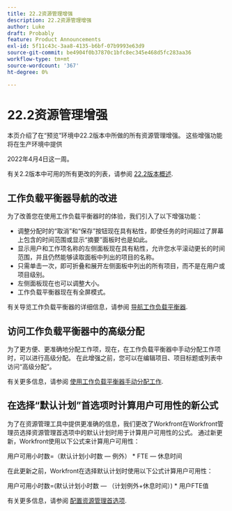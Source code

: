 ```yaml
---
title: 22.2资源管理增强
description: 22.2资源管理增强
author: Luke
draft: Probably
feature: Product Announcements
exl-id: 5f11c43c-3aa8-4135-b6bf-07b9993e63d9
source-git-commit: be4904f0b37870c1bfc8ec345e468d5fc283aa36
workflow-type: tm+mt
source-wordcount: '367'
ht-degree: 0%

---
```


# 22.2资源管理增强

本页介绍了在“预览”环境中22.2版本中所做的所有资源管理增强。 这些增强功能将在生产环境中提供

<!--
<MadCap:conditionalText data-mc-conditions="QuicksilverOrClassic.Draft mode">
in January 2022
</MadCap:conditionalText>
-->

2022年4月4日这一周。

有关2.2版本中可用的所有更改的列表，请参阅 [22.2版本概述](../../../product-announcements/product-releases/22.2-release-activity/22-2-release-overview.md).

## 工作负载平衡器导航的改进

为了改善您在使用工作负载平衡器时的体验，我们引入了以下增强功能：

* 调整分配时的“取消”和“保存”按钮现在具有粘性，即使任务的时间超过了屏幕上包含的时间范围或显示“摘要”面板时也是如此。
* 显示用户和工作项名称的左侧面板现在具有粘性，允许您水平滚动更长的时间范围，并且仍然能够读取面板中列出的项目的名称。
* 只需单击一次，即可折叠和展开左侧面板中列出的所有项目，而不是在用户或项目级别。
* 左侧面板现在也可以调整大小。
* 工作负载平衡器现在有全屏模式。

有关导览工作负载平衡器的详细信息，请参阅 [导航工作负载平衡器](../../../resource-mgmt/workload-balancer/navigate-the-workload-balancer.md).

## 访问工作负载平衡器中的高级分配

为了更方便、更准确地分配工作项，现在，在工作负载平衡器中手动分配工作项时，可以进行高级分配。 在此增强之前，您可以在编辑项目、项目标题或列表中访问“高级分配”。

有关更多信息，请参阅 [使用工作负载平衡器手动分配工作](../../../resource-mgmt/workload-balancer/assign-work-in-workload-balancer-manually.md).

## 在选择“默认计划”首选项时计算用户可用性的新公式

为了在资源管理工具中提供更准确的信息，我们更改了Workfront在Workfront管理员选择资源管理首选项中的默认计划时用于计算用户可用性的公式。 通过新更新，Workfront使用以下公式来计算用户可用性：

用户可用小时数=（默认计划小时数 — 例外） &#42; FTE — 休息时间

在此更新之前，Workfront在选择默认计划时使用以下公式计算用户可用性：

用户可用小时数=(默认计划小时数 — （计划例外+休息时间）) &#42; 用户FTE值

有关更多信息，请参阅 [配置资源管理首选项](../../../administration-and-setup/set-up-workfront/configure-system-defaults/configure-resource-mgmt-preferences.md).

